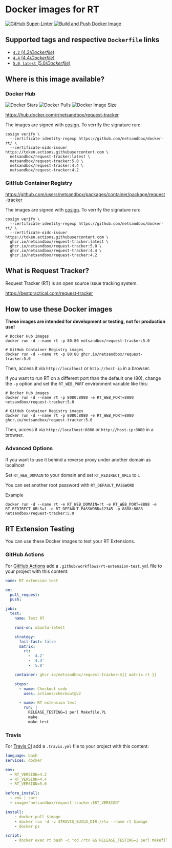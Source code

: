 # Docker images for RT

[![GitHub Super-Linter](https://github.com/netsandbox/docker-rt/workflows/Lint%20Code%20Base/badge.svg)](https://github.com/marketplace/actions/super-linter)
[![Build and Push Docker Image](https://github.com/netsandbox/docker-rt/actions/workflows/build.yml/badge.svg)](https://github.com/netsandbox/docker-rt/actions/workflows/build.yml)

## Supported tags and respective `Dockerfile` links

- [`4.2` (4.2/*Dockerfile*)](https://github.com/cloos/docker-rt/blob/main/4.2/Dockerfile)
- [`4.4` (4.4/*Dockerfile*)](https://github.com/cloos/docker-rt/blob/main/4.4/Dockerfile)
- [`5.0`, `latest` (5.0/*Dockerfile*)](https://github.com/cloos/docker-rt/blob/main/5.0/Dockerfile)

## Where is this image available?

### Docker Hub

![Docker Stars](https://img.shields.io/docker/stars/netsandbox/request-tracker.svg)
![Docker Pulls](https://img.shields.io/docker/pulls/netsandbox/request-tracker.svg)
![Docker Image Size](https://img.shields.io/docker/image-size/netsandbox/request-tracker/latest.svg)

<https://hub.docker.com/r/netsandbox/request-tracker>

The images are signed with [cosign](https://github.com/sigstore/cosign).
To verrify the signature run:

```shell
cosign verify \
  --certificate-identity-regexp https://github.com/netsandbox/docker-rt/ \
  --certificate-oidc-issuer https://token.actions.githubusercontent.com \
  netsandbox/request-tracker:latest \
  netsandbox/request-tracker:5.0 \
  netsandbox/request-tracker:4.4 \
  netsandbox/request-tracker:4.2
```

### GitHub Container Registry

<https://github.com/users/netsandbox/packages/container/package/request-tracker>

The images are signed with [cosign](https://github.com/sigstore/cosign).
To verrify the signature run:

```shell
cosign verify \
  --certificate-identity-regexp https://github.com/netsandbox/docker-rt/ \
  --certificate-oidc-issuer https://token.actions.githubusercontent.com \
  ghcr.io/netsandbox/request-tracker:latest \
  ghcr.io/netsandbox/request-tracker:5.0 \
  ghcr.io/netsandbox/request-tracker:4.4 \
  ghcr.io/netsandbox/request-tracker:4.2
```

## What is Request Tracker?

Request Tracker (RT) is an open source issue tracking system.

<https://bestpractical.com/request-tracker>

## How to use these Docker images

**These images are intended for development or testing, not for production use!**

```shell
# Docker Hub images
docker run -d --name rt -p 80:80 netsandbox/request-tracker:5.0

# GitHub Container Registry images
docker run -d --name rt -p 80:80 ghcr.io/netsandbox/request-tracker:5.0
```

Then, access it via `http://localhost` or `http://host-ip` in a browser.

If you want to run RT on a different port than the default one (80), change the `-p` option and set the `RT_WEB_PORT` environment variable like this:

```shell
# Docker Hub images
docker run -d --name rt -p 8080:8080 -e RT_WEB_PORT=8080 netsandbox/request-tracker:5.0

# GitHub Container Registry images
docker run -d --name rt -p 8080:8080 -e RT_WEB_PORT=8080 ghcr.io/netsandbox/request-tracker:5.0
```

Then, access it via `http://localhost:8080` or `http://host-ip:8080` in a browser.


### Advanced Options

If you want to use it behind a reverse proxy under another domain as localhost

Set `RT_WEB_DOMAIN` to your domain and set `RT_REDIRECT_URLS` to `1`

You can set another root password with `RT_DEFAULT_PASSWORD`

Example

```shell
docker run -d --name rt -e RT_WEB_DOMAIN=rt -e RT_WEB_PORT=8888 -e RT_REDIRECT_URLS=1 -e RT_DEFAULT_PASSWORD=12345 -p 8888:8888 netsandbox/request-tracker:5.0
```


## RT Extension Testing

You can use these Docker images to test your RT Extensions.

### GitHub Actions

For [GitHub Actions](https://docs.github.com/actions) add a `.github/workflows/rt-extension-test.yml` file to your
project with this content:

```yaml
name: RT extension test

on:
  pull_request:
  push:

jobs:
  test:
    name: Test RT

    runs-on: ubuntu-latest

    strategy:
      fail-fast: false
      matrix:
        rt:
          - '4.2'
          - '4.4'
          - '5.0'

    container: ghcr.io/netsandbox/request-tracker:${{ matrix.rt }}

    steps:
      - name: Checkout code
        uses: actions/checkout@v2

      - name: RT extension test
        run: |
          RELEASE_TESTING=1 perl Makefile.PL
          make
          make test
```

### Travis

For [Travis CI](https://www.travis-ci.com/) add a `.travis.yml` file to your
project with this content:

```yaml
language: bash
services: docker

env:
  - RT_VERSION=4.2
  - RT_VERSION=4.4
  - RT_VERSION=5.0

before_install:
  - env | sort
  - image="netsandbox/request-tracker:$RT_VERSION"

install:
    - docker pull $image
    - docker run -d -v $TRAVIS_BUILD_DIR:/rtx --name rt $image
    - docker ps

script:
    - docker exec rt bash -c "cd /rtx && RELEASE_TESTING=1 perl Makefile.PL && make && make test"
```
